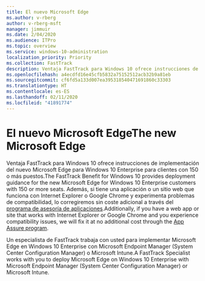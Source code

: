 ```yaml
---
title: El nuevo Microsoft Edge
ms.author: v-rberg
author: v-rberg-msft
manager: jimmuir
ms.date: 2/04/2020
ms.audience: ITPro
ms.topic: overview
ms.service: windows-10-administration
localization_priority: Priority
ms.collection: FastTrack
description: Ventaja FastTrack para Windows 10 ofrece instrucciones de implementación del nuevo Microsoft Edge para Windows 10 Enterprise para clientes con 150 o más puestos.
ms.openlocfilehash: a4ecdfd16e45cfb5832a75152512acb32b9a81eb
ms.sourcegitcommit: cf6fd5a133d007ea395318540471691860c33303
ms.translationtype: HT
ms.contentlocale: es-ES
ms.lasthandoff: 02/11/2020
ms.locfileid: "41891774"
---
```

# <a name="the-new-microsoft-edge"></a><span data-ttu-id="aa796-103">El nuevo Microsoft Edge</span><span class="sxs-lookup"><span data-stu-id="aa796-103">The new Microsoft Edge</span></span>

<span data-ttu-id="aa796-104">Ventaja FastTrack para Windows 10 ofrece instrucciones de implementación del nuevo Microsoft Edge para Windows 10 Enterprise para clientes con 150 o más puestos.</span><span class="sxs-lookup"><span data-stu-id="aa796-104">The FastTrack Benefit for Windows 10 provides deployment guidance for the new Microsoft Edge for Windows 10 Enterprise customers with 150 or more seats.</span></span> <span data-ttu-id="aa796-105">Además, si tiene una aplicación o un sitio web que funciona con Internet Explorer o Google Chrome y experimenta problemas de compatibilidad, lo corregiremos sin coste adicional a través del [programa de asesoría de aplicaciones](Win-10-app-assure.md).</span><span class="sxs-lookup"><span data-stu-id="aa796-105">Additionally, if you have a web app or site that works with Internet Explorer or Google Chrome and you experience compatibility issues, we will fix it at no additional cost through the [App Assure program](Win-10-app-assure.md).</span></span>

<span data-ttu-id="aa796-106">Un especialista de FastTrack trabaja con usted para implementar Microsoft Edge en Windows 10 Enterprise con Microsoft Endpoint Manager (System Center Configuration Manager) o Microsoft Intune.</span><span class="sxs-lookup"><span data-stu-id="aa796-106">A FastTrack Specialist works with you to deploy Microsoft Edge on Windows 10 Enterprise with Microsoft Endpoint Manager (System Center Configuration Manager) or Microsoft Intune.</span></span>
